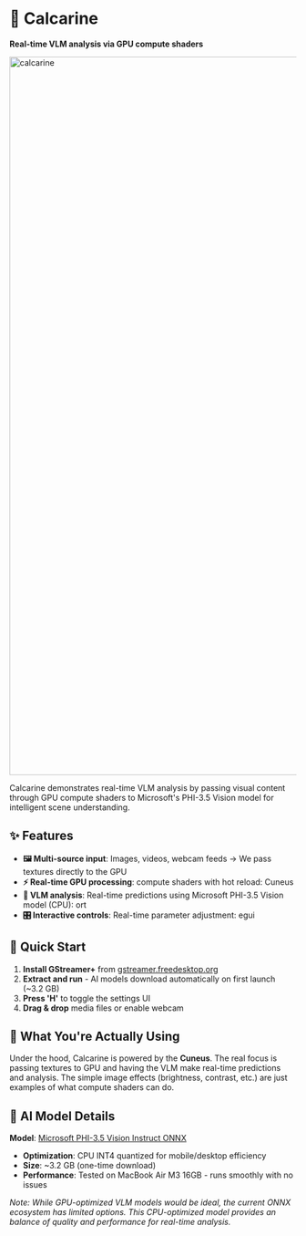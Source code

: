 # 🎨 Calcarine

**Real-time VLM analysis via GPU compute shaders**


<img width="1260" alt="calcarine" src="https://github.com/user-attachments/assets/b0596266-882c-4231-97bd-5deb59e5f79e" />


Calcarine demonstrates real-time VLM analysis by passing visual content through GPU compute shaders to Microsoft's PHI-3.5 Vision model for intelligent scene understanding.

## ✨ Features

- **🖼️ Multi-source input**: Images, videos, webcam feeds -> We pass textures directly to the GPU
- **⚡ Real-time GPU processing**: compute shaders with hot reload: Cuneus
- **🤖 VLM analysis**: Real-time predictions using Microsoft PHI-3.5 Vision model (CPU): ort
- **🎛️ Interactive controls**: Real-time parameter adjustment: egui

## 🚀 Quick Start

1. **Install GStreamer+** from [gstreamer.freedesktop.org](https://gstreamer.freedesktop.org/download/)
2. **Extract and run** - AI models download automatically on first launch (~3.2 GB)
3. **Press 'H'** to toggle the settings UI
4. **Drag & drop** media files or enable webcam

## 🎯 What You're Actually Using

Under the hood, Calcarine is powered by the **Cuneus**. The real focus is passing textures to GPU and having the VLM make real-time predictions and analysis. The simple image effects (brightness, contrast, etc.) are just examples of what compute shaders can do.

## 🧠 AI Model Details

**Model**: [Microsoft PHI-3.5 Vision Instruct ONNX](https://huggingface.co/microsoft/Phi-3.5-vision-instruct-onnx/tree/main/cpu_and_mobile/cpu-int4-rtn-block-32-acc-level-4)
- **Optimization**: CPU INT4 quantized for mobile/desktop efficiency
- **Size**: ~3.2 GB (one-time download)
- **Performance**: Tested on MacBook Air M3 16GB - runs smoothly with no issues

*Note: While GPU-optimized VLM models would be ideal, the current ONNX ecosystem has limited options. This CPU-optimized model provides an  balance of quality and performance for real-time analysis.*

